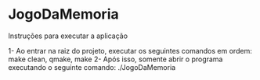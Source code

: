 # JogoDaMemoria
Instruções para executar a aplicação

1- Ao entrar na raiz do projeto, executar os seguintes comandos em ordem: make clean, qmake, make
2- Após isso, somente abrir o programa executando o seguinte comando: ./JogoDaMemoria
